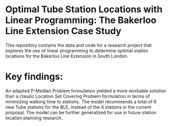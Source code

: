 # Optimal Tube Station Locations with Linear Programming: The Bakerloo Line Extension Case Study

This repository contains the data and code for a research project that explores the use of linear programming to determine optimal station locations for the Bakerloo Line Extension in South London.

# Key findings:

An adapted P-Median Problem formulation yielded a more workable solution than a classic Location Set Covering Problem formulation in terms of minimizing walking time to stations.
The model recommends a total of 6 new Tube stations for the BLE, instead of the 4 stations in the current proposal.
The model can be further generalized for use in future station location planning research.